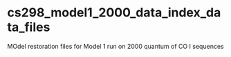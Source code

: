# cs298_model1_2000_data_index_data_files
MOdel restoration files for Model 1 run on 2000 quantum of CO I sequences
